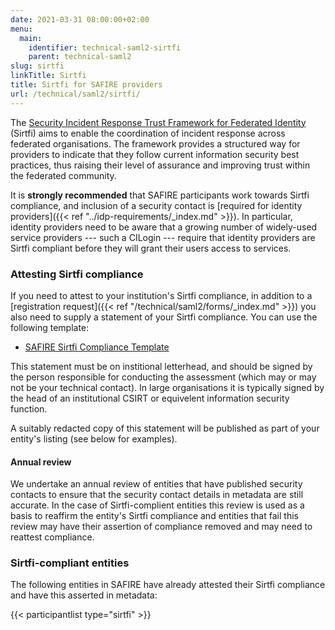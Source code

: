 ```yaml
---
date: 2021-03-31 08:00:00+02:00
menu:
  main:
    identifier: technical-saml2-sirtfi
    parent: technical-saml2
slug: sirtfi
linkTitle: Sirtfi
title: Sirtfi for SAFIRE providers
url: /technical/saml2/sirtfi/
---
```


The [Security Incident Response Trust Framework for Federated Identity](https://refeds.org/sirtfi) (Sirtfi) aims to enable the coordination of incident response across federated organisations. The framework provides a structured way for providers to indicate that they follow current information security best practices, thus raising their level of assurance and improving trust within the federated community.

It is **strongly recommended** that SAFIRE participants work towards Sirtfi compliance, and inclusion of a security contact is [required for identity providers]({{< ref "../idp-requirements/_index.md" >}}). In particular, identity providers need to be aware that a growing number of widely-used service providers --- such a CILogin --- require that identity providers are Sirtfi compliant before they will grant their users access to services.

### Attesting Sirtfi compliance

If you need to attest to your institution's Sirtfi compliance, in addition to a [registration request]({{< ref "/technical/saml2/forms/_index.md" >}}) you also need to supply a statement of your Sirtfi compliance. You can use the following template:

  * [SAFIRE Sirtfi Compliance Template](./SAFIRE-Sirtfi-Compliance-Template.rtf)

This statement must be on institional letterhead, and should be signed by the person responsible for conducting the assessment (which may or may not be your technical contact). In large organisations it is typically signed by the head of an institutional CSIRT or equivelent information security function.

A suitably redacted copy of this statement will be published as part of your entity's listing (see below for examples).

#### Annual review

We undertake an annual review of entities that have published security contacts to ensure that the security contact details in metadata are still accurate. In the case of Sirtfi-complient entities this review is used as a basis to reaffirm the entity's Sirtfi compliance and entities that fail this review may have their assertion of compliance removed and may need to reattest compliance.

### Sirtfi-compliant entities

The following entities in SAFIRE have already attested their Sirtfi compliance and have this asserted in metadata:

{{< participantlist type="sirtfi" >}}

